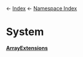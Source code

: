 ← [Index](Api-Index) ← [Namespace Index](Namespace-Index)

# System

**[ArrayExtensions](System.ArrayExtensions)**

